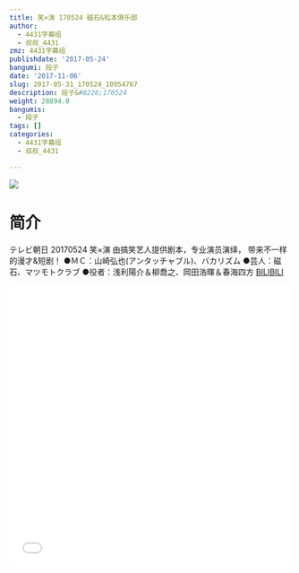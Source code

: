 ```yaml
---
title: 笑×演 170524 磁石&松本俱乐部
author:
  - 4431字幕组
  - 叔叔_4431
zmz: 4431字幕组
publishdate: '2017-05-24'
bangumi: 段子
date: '2017-11-06'
slug: 2017-05-31_170524_10954767
description: 段子&#8226;170524
weight: 28894.0
bangumis:
  - 段子
tags: []
categories:
  - 4431字幕组
  - 叔叔_4431

---
```

![](https://i.imgur.com/z82d0vY.png)
# 简介  
テレビ朝日 20170524 笑×演
由搞笑艺人提供剧本，专业演员演绎，
带来不一样的漫才&短剧！
●ＭＣ：山崎弘也(アンタッチャブル)、バカリズム
●芸人：磁石、マツモトクラブ
●役者：浅利陽介＆柳喬之、岡田浩暉＆春海四方
  [BILIBILI](https://www.bilibili.com/video/av10954767/)

  <iframe src="//www.bilibili.com/blackboard/player.html?cid=18134880&aid=10954767" width="100%" height="500" frameborder="0" allowfullscreen="allowfullscreen"></iframe>
